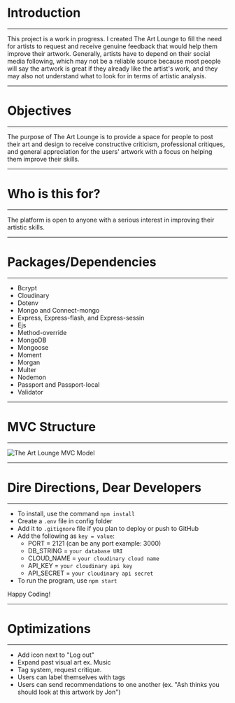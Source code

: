 # Introduction
---
This project is a work in progress.
I created The Art Lounge to fill the need for artists to request and receive genuine feedback that would help them improve their artwork. Generally, artists have to depend on their social media following, which may not be a reliable source because most people will say the artwork is great if they already like the artist's work, and they may also not understand what to look for in terms of artistic analysis. 

---

# Objectives
---
The purpose of The Art Lounge is to provide a space for people to post their art and design to receive constructive criticism, professional critiques, and general appreciation for the users' artwork with a focus on helping them improve their skills. 

---

# Who is this for?
---
The platform is open to anyone with a serious interest in improving their artistic skills. 

---

# Packages/Dependencies
---
- Bcrypt
- Cloudinary
- Dotenv
- Mongo and Connect-mongo
- Express, Express-flash, and Express-sessin
- Ejs
- Method-override
- MongoDB
- Mongoose
- Moment
- Morgan
- Multer
- Nodemon
- Passport and Passport-local
- Validator

---

# MVC Structure
---
![The Art Lounge MVC Model](https://github.com/wo1vin/socialnetwork/blob/main/public/imgs/socialnetwork-mvc.png?raw=true)

---

# Dire Directions, Dear Developers
---
- To install, use the command `npm install`
- Create a `.env` file in config folder
- Add it to `.gitignore` file if you plan to deploy or push to GitHub
- Add the following as `key = value`:
  - PORT = 2121 (can be any port example: 3000)
  - DB_STRING = `your database URI`
  - CLOUD_NAME = `your cloudinary cloud name`
  - API_KEY = `your cloudinary api key`
  - API_SECRET = `your cloudinary api secret`
- To run the program, use `npm start`

Happy Coding!

---

# Optimizations
---
- Add icon next to "Log out"
- Expand past visual art ex. Music
- Tag system, request critique.
- Users can label themselves with tags
- Users can send recommendations to one another (ex. "Ash thinks you should look at this artwork by Jon")